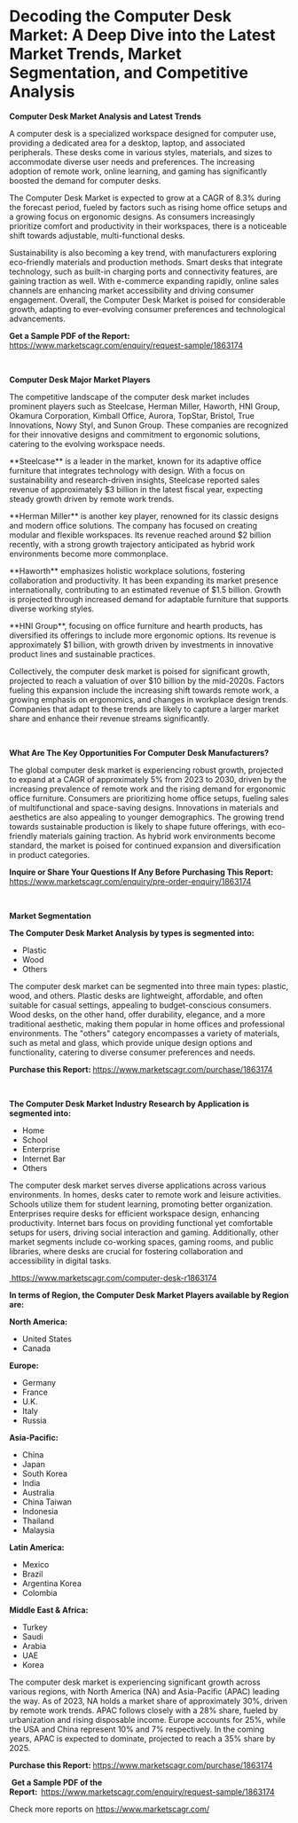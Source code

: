 <p><h1>Decoding the Computer Desk Market: A Deep Dive into the Latest Market Trends, Market Segmentation, and Competitive Analysis</h1></p><p><strong>Computer Desk Market Analysis and Latest Trends</strong></p>
<p><p>A computer desk is a specialized workspace designed for computer use, providing a dedicated area for a desktop, laptop, and associated peripherals. These desks come in various styles, materials, and sizes to accommodate diverse user needs and preferences. The increasing adoption of remote work, online learning, and gaming has significantly boosted the demand for computer desks.</p><p>The Computer Desk Market is expected to grow at a CAGR of 8.3% during the forecast period, fueled by factors such as rising home office setups and a growing focus on ergonomic designs. As consumers increasingly prioritize comfort and productivity in their workspaces, there is a noticeable shift towards adjustable, multi-functional desks. </p><p>Sustainability is also becoming a key trend, with manufacturers exploring eco-friendly materials and production methods. Smart desks that integrate technology, such as built-in charging ports and connectivity features, are gaining traction as well. With e-commerce expanding rapidly, online sales channels are enhancing market accessibility and driving consumer engagement. Overall, the Computer Desk Market is poised for considerable growth, adapting to ever-evolving consumer preferences and technological advancements.</p></p>
<p><strong>Get a Sample PDF of the Report:&nbsp;</strong> <a href="https://www.marketscagr.com/enquiry/request-sample/1863174?utm_campaign=1998&utm_medium=2&utm_source=Github&utm_content=ia&utm_term=07022025&utm_id=computer-desk">https://www.marketscagr.com/enquiry/request-sample/1863174</a></p>
<p>&nbsp;</p>
<p><strong>Computer Desk Major Market Players</strong></p>
<p><p>The competitive landscape of the computer desk market includes prominent players such as Steelcase, Herman Miller, Haworth, HNI Group, Okamura Corporation, Kimball Office, Aurora, TopStar, Bristol, True Innovations, Nowy Styl, and Sunon Group. These companies are recognized for their innovative designs and commitment to ergonomic solutions, catering to the evolving workspace needs.</p><p>**Steelcase** is a leader in the market, known for its adaptive office furniture that integrates technology with design. With a focus on sustainability and research-driven insights, Steelcase reported sales revenue of approximately $3 billion in the latest fiscal year, expecting steady growth driven by remote work trends.</p><p>**Herman Miller** is another key player, renowned for its classic designs and modern office solutions. The company has focused on creating modular and flexible workspaces. Its revenue reached around $2 billion recently, with a strong growth trajectory anticipated as hybrid work environments become more commonplace.</p><p>**Haworth** emphasizes holistic workplace solutions, fostering collaboration and productivity. It has been expanding its market presence internationally, contributing to an estimated revenue of $1.5 billion. Growth is projected through increased demand for adaptable furniture that supports diverse working styles.</p><p>**HNI Group**, focusing on office furniture and hearth products, has diversified its offerings to include more ergonomic options. Its revenue is approximately $1 billion, with growth driven by investments in innovative product lines and sustainable practices.</p><p>Collectively, the computer desk market is poised for significant growth, projected to reach a valuation of over $10 billion by the mid-2020s. Factors fueling this expansion include the increasing shift towards remote work, a growing emphasis on ergonomics, and changes in workplace design trends. Companies that adapt to these trends are likely to capture a larger market share and enhance their revenue streams significantly.</p></p>
<p>&nbsp;</p>
<p><strong>What Are The Key Opportunities For Computer Desk Manufacturers?</strong></p>
<p><p>The global computer desk market is experiencing robust growth, projected to expand at a CAGR of approximately 5% from 2023 to 2030, driven by the increasing prevalence of remote work and the rising demand for ergonomic office furniture. Consumers are prioritizing home office setups, fueling sales of multifunctional and space-saving designs. Innovations in materials and aesthetics are also appealing to younger demographics. The growing trend towards sustainable production is likely to shape future offerings, with eco-friendly materials gaining traction. As hybrid work environments become standard, the market is poised for continued expansion and diversification in product categories.</p></p>
<p><strong>Inquire or Share Your Questions If Any Before Purchasing This Report:</strong> <a href="https://www.marketscagr.com/enquiry/pre-order-enquiry/1863174?utm_campaign=1998&utm_medium=2&utm_source=Github&utm_content=ia&utm_term=07022025&utm_id=computer-desk">https://www.marketscagr.com/enquiry/pre-order-enquiry/1863174</a></p>
<p>&nbsp;</p>
<p><strong>Market Segmentation</strong></p>
<p><strong>The Computer Desk Market Analysis by types is segmented into:</strong></p>
<p><ul><li>Plastic</li><li>Wood</li><li>Others</li></ul></p>
<p><p>The computer desk market can be segmented into three main types: plastic, wood, and others. Plastic desks are lightweight, affordable, and often suitable for casual settings, appealing to budget-conscious consumers. Wood desks, on the other hand, offer durability, elegance, and a more traditional aesthetic, making them popular in home offices and professional environments. The "others" category encompasses a variety of materials, such as metal and glass, which provide unique design options and functionality, catering to diverse consumer preferences and needs.</p></p>
<p><strong>Purchase this Report:&nbsp;</strong><a href="https://www.marketscagr.com/purchase/1863174?utm_campaign=1998&utm_medium=2&utm_source=Github&utm_content=ia&utm_term=07022025&utm_id=computer-desk">https://www.marketscagr.com/purchase/1863174</a></p>
<p>&nbsp;</p>
<p><strong>The Computer Desk Market Industry Research by Application is segmented into:</strong></p>
<p><ul><li>Home</li><li>School</li><li>Enterprise</li><li>Internet Bar</li><li>Others</li></ul></p>
<p><p>The computer desk market serves diverse applications across various environments. In homes, desks cater to remote work and leisure activities. Schools utilize them for student learning, promoting better organization. Enterprises require desks for efficient workspace design, enhancing productivity. Internet bars focus on providing functional yet comfortable setups for users, driving social interaction and gaming. Additionally, other market segments include co-working spaces, gaming rooms, and public libraries, where desks are crucial for fostering collaboration and accessibility in digital tasks.</p></p>
<p><a href="https://www.marketscagr.com/computer-desk-r1863174?utm_campaign=1998&utm_medium=2&utm_source=Github&utm_content=ia&utm_term=07022025&utm_id=computer-desk">&nbsp;https://www.marketscagr.com/computer-desk-r1863174</a></p>
<p><strong>In terms of Region, the Computer Desk Market Players available by Region are:</strong></p>
<p>
    <p> <strong> North America: </strong>
        <ul>
            <li>United States</li>
            <li>Canada</li>
        </ul>
        </p> 
    <p> <strong> Europe: </strong>
        <ul>
            <li>Germany</li>
            <li>France</li>
            <li>U.K.</li>
            <li>Italy</li>
            <li>Russia</li>
        </ul>
        </p> 
    <p> <strong> Asia-Pacific: </strong>
        <ul>
            <li>China</li>
            <li>Japan</li>
            <li>South Korea</li>
            <li>India</li>
            <li>Australia</li>
            <li>China Taiwan</li>
            <li>Indonesia</li>
            <li>Thailand</li>
            <li>Malaysia</li>
        </ul>
        </p> 
    <p> <strong> Latin America: </strong>
        <ul>
            <li>Mexico</li>
            <li>Brazil</li>
            <li>Argentina Korea</li>
            <li>Colombia</li>
        </ul>
        </p> 
    <p> <strong> Middle East & Africa: </strong>
        <ul>
            <li>Turkey</li>
            <li>Saudi</li>
            <li>Arabia</li>
            <li>UAE</li>
            <li>Korea</li>
        </ul>
    </p>
    </p>
<p><p>The computer desk market is experiencing significant growth across various regions, with North America (NA) and Asia-Pacific (APAC) leading the way. As of 2023, NA holds a market share of approximately 30%, driven by remote work trends. APAC follows closely with a 28% share, fueled by urbanization and rising disposable income. Europe accounts for 25%, while the USA and China represent 10% and 7% respectively. In the coming years, APAC is expected to dominate, projected to reach a 35% share by 2025.</p></p>
<p><strong>Purchase this Report: </strong><a href="https://www.marketscagr.com/purchase/1863174?utm_campaign=1998&utm_medium=2&utm_source=Github&utm_content=ia&utm_term=07022025&utm_id=computer-desk">https://www.marketscagr.com/purchase/1863174</a></p>
<p>&nbsp;<strong>Get a Sample PDF of the Report:&nbsp;&nbsp;</strong><a href="https://www.marketscagr.com/enquiry/request-sample/1863174?utm_campaign=1998&utm_medium=2&utm_source=Github&utm_content=ia&utm_term=07022025&utm_id=computer-desk">https://www.marketscagr.com/enquiry/request-sample/1863174</a></p>
<p><strong></strong></p>
<p>Check more reports on <a href="https://www.marketscagr.com/?utm_campaign=1998&utm_medium=2&utm_source=Github&utm_content=ia&utm_term=07022025&utm_id=computer-desk">https://www.marketscagr.com/</a></p>
